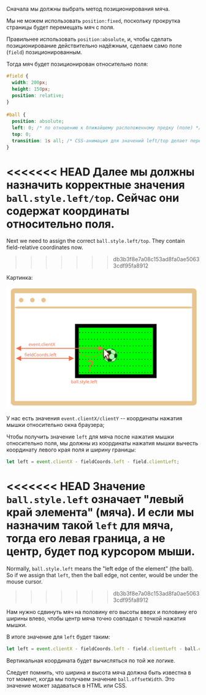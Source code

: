 
Сначала мы должны выбрать метод позиционирования мяча.

Мы не можем использовать `position:fixed`, поскольку прокрутка страницы будет перемещать мяч с поля.

Правильнее использовать `position:absolute`, и, чтобы сделать позиционирование действительно надёжным, сделаем само поле (`field`) позиционированным.

Тогда мяч будет позиционирован относительно поля:

```css
#field {
  width: 200px;
  height: 150px;
  position: relative;
}

#ball {
  position: absolute;
  left: 0; /* по отношению к ближайшему расположенному предку (поле) */
  top: 0;
  transition: 1s all; /* CSS-анимация для значений left/top делает передвижение мяча плавным */
}
```

<<<<<<< HEAD
Далее мы должны назначить корректные значения `ball.style.left/top`. Сейчас они содержат координаты относительно поля.
=======
Next we need to assign the correct `ball.style.left/top`. They contain field-relative coordinates now.
>>>>>>> db3b3f8e7a08c153ad8fa0ae50633cdf95fa8912

Картинка:

![](move-ball-coords.svg)

У нас есть значения `event.clientX/clientY` -- координаты нажатия мышки относительно окна браузера;

Чтобы получить значение `left` для мяча после нажатия мышки относительно поля, мы должны из координаты нажатия мышки вычесть координату левого края поля и ширину границы:

```js
let left = event.clientX - fieldCoords.left - field.clientLeft;
```

<<<<<<< HEAD
Значение `ball.style.left` означает "левый край элемента" (мяча). И если мы назначим такой `left` для мяча, тогда его левая граница, а не центр, будет под курсором мыши.
=======
Normally, `ball.style.left` means the "left edge of the element" (the ball). So if we assign that `left`, then the ball edge, not center, would be under the mouse cursor.
>>>>>>> db3b3f8e7a08c153ad8fa0ae50633cdf95fa8912

Нам нужно сдвинуть мяч на половину его высоты вверх и половину его ширины влево, чтобы центр мяча точно совпадал с точкой нажатия мышки.

В итоге значение для `left` будет таким:

```js
let left = event.clientX - fieldCoords.left - field.clientLeft - ball.offsetWidth/2;
```

Вертикальная координата будет вычисляться по той же логике.

Следует помнить, что ширина и высота мяча должна быть известна в тот момент, когда мы получаем значение `ball.offsetWidth`. Это значение может задаваться в HTML или CSS.
